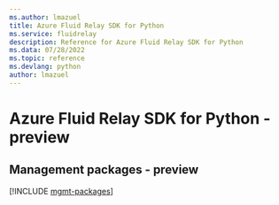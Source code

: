 ```yaml
---
ms.author: lmazuel
title: Azure Fluid Relay SDK for Python
ms.service: fluidrelay
description: Reference for Azure Fluid Relay SDK for Python
ms.data: 07/28/2022
ms.topic: reference
ms.devlang: python
author: lmazuel
---
```

# Azure Fluid Relay SDK for Python - preview

## Management packages - preview
[!INCLUDE [mgmt-packages](fluid-relay-mgmt-index.md)]